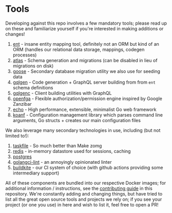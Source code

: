 # Tools

Developing against this repo involves a few mandatory tools; please read up on
these and familiarize yourself if you're interested in making additions or
changes!

1. [ent](https://entgo.io/) - insane entity mapping tool, definitely not an ORM
   but kind of an ORM (handles our relational data storage, mappings, codegen
   processes)
1. [atlas](https://atlasgo.io/) - Schema generation and migrations (can be
   disabled in lieu of migrations on disk)
1. [goose](https://github.com/pressly/goose) - Secondary database migration
   utility we also use for seeding data
1. [gqlgen](https://gqlgen.com/) - Code generation + GraphQL server building
   from from `ent` schema definitions
1. [gqlgenc](https://github.com/Yamashou/gqlgenc) - Client building utilities
   with GraphQL
1. [openfga](https://openfga.dev/) - Flexible authorization/permission engine
   inspired by Google Zanzibar
1. [echo](https://echo.labstack.com/) - High performance, extensible, minimalist
   Go web framework
1. [koanf](https://github.com/knadh/koanf) - Configuration management library
   which parses command line arguments, Go structs + creates our main
   configuration files

We also leverage many secondary technologies in use, including (but not limited
to!):

1. [taskfile](https://taskfile.dev/usage/) - So much better than Make zomg
1. [redis](https://redis.io/) - in-memory datastore used for sessions, caching
1. [postgres](https://www.postgresql.org/)
1. [golangci-lint](https://github.com/golangci/golangci-lint) - an annoyingly
   opinionated linter
1. [buildkite](https://buildkite.com/theopenlane) - our CI system of choice
   (with github actions providing some intermediary support)

All of these components are bundled into our respective Docker images; for
additional information / instructions, see the
[contributing guide](.github/CONTRIBUTING.md) in this repository. We're
constantly adding and changing things, but have tried to list all the great open
source tools and projects we rely on; if you see your project (or one you use)
in here and wish to list it, feel free to open a PR!
